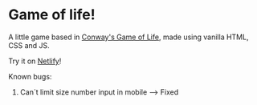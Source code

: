 # Game of life!

A little game based in [Conway's Game of Life](https://en.wikipedia.org/wiki/Conway%27s_Game_of_Life), made using vanilla HTML, CSS and JS.   


Try it on [Netlify](https://moises-rodriguez-game-of-life.netlify.app/)!   

Known bugs:
1. Can´t limit size number input in mobile --> Fixed
